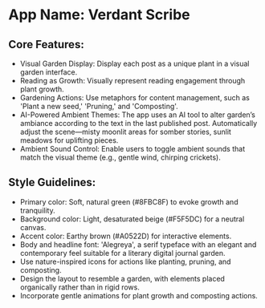 # **App Name**: Verdant Scribe

## Core Features:

- Visual Garden Display: Display each post as a unique plant in a visual garden interface.
- Reading as Growth: Visually represent reading engagement through plant growth.
- Gardening Actions: Use metaphors for content management, such as 'Plant a new seed,' 'Pruning,' and 'Composting'.
- AI-Powered Ambient Themes: The app uses an AI tool to alter garden’s ambiance according to the text in the last published post. Automatically adjust the scene—misty moonlit areas for somber stories, sunlit meadows for uplifting pieces.
- Ambient Sound Control: Enable users to toggle ambient sounds that match the visual theme (e.g., gentle wind, chirping crickets).

## Style Guidelines:

- Primary color: Soft, natural green (#8FBC8F) to evoke growth and tranquility.
- Background color: Light, desaturated beige (#F5F5DC) for a neutral canvas.
- Accent color: Earthy brown (#A0522D) for interactive elements.
- Body and headline font: 'Alegreya', a serif typeface with an elegant and contemporary feel suitable for a literary digital journal garden.
- Use nature-inspired icons for actions like planting, pruning, and composting.
- Design the layout to resemble a garden, with elements placed organically rather than in rigid rows.
- Incorporate gentle animations for plant growth and composting actions.